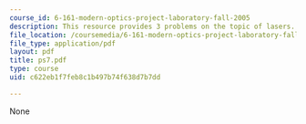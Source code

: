 ```yaml
---
course_id: 6-161-modern-optics-project-laboratory-fall-2005
description: This resource provides 3 problems on the topic of lasers.
file_location: /coursemedia/6-161-modern-optics-project-laboratory-fall-2005/c622eb1f7feb8c1b497b74f638d7b7dd_ps7.pdf
file_type: application/pdf
layout: pdf
title: ps7.pdf
type: course
uid: c622eb1f7feb8c1b497b74f638d7b7dd

---
```

None